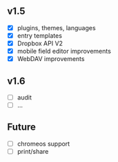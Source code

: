 ## v1.5
- [x] plugins, themes, languages
- [x] entry templates
- [x] Dropbox API V2
- [x] mobile field editor improvements
- [x] WebDAV improvements

## v1.6
- [ ] audit
- [ ] ...

## Future
- [ ] chromeos support
- [ ] print/share